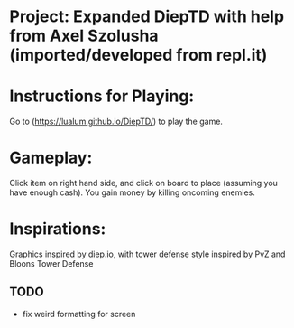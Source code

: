# Project: Expanded DiepTD with help from Axel Szolusha (imported/developed from repl.it)

# Instructions for Playing:
Go to (https://lualum.github.io/DiepTD/) to play the game.

# Gameplay:
Click item on right hand side, and click on board to place (assuming you have enough cash). You gain money by killing oncoming enemies.

# Inspirations:
Graphics inspired by diep.io, with tower defense style inspired by PvZ and Bloons Tower Defense

## TODO
- fix weird formatting for screen
